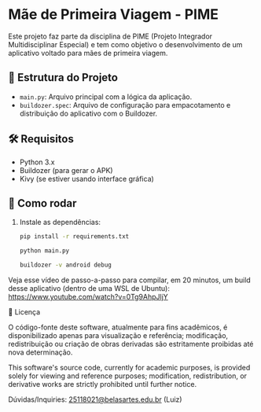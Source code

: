 # Mãe de Primeira Viagem - PIME

Este projeto faz parte da disciplina de PIME (Projeto Integrador Multidisciplinar Especial) e tem como objetivo o desenvolvimento de um aplicativo voltado para mães de primeira viagem.

## 📂 Estrutura do Projeto

- `main.py`: Arquivo principal com a lógica da aplicação.
- `buildozer.spec`: Arquivo de configuração para empacotamento e distribuição do aplicativo com o Buildozer.

## 🛠️ Requisitos

- Python 3.x
- Buildozer (para gerar o APK)
- Kivy (se estiver usando interface gráfica)

## 🚀 Como rodar

1. Instale as dependências:
   ```bash
   pip install -r requirements.txt
   
   python main.py 
   
   buildozer -v android debug

Veja esse vídeo de passo-a-passo para compilar, em 20 minutos, um build desse aplicativo (dentro de uma WSL de Ubuntu): https://www.youtube.com/watch?v=0Tg9AhpJljY

📄 Licença

O código-fonte deste software, atualmente para fins acadêmicos, é disponibilizado apenas para visualização e referência; modificação, redistribuição ou criação de obras derivadas são estritamente proibidas até nova determinação.

This software's source code, currently for academic purposes, is provided solely for viewing and reference purposes; modification, redistribution, or derivative works are strictly prohibited until further notice.

Dúvidas/Inquiries: 25118021@belasartes.edu.br (Luiz)


